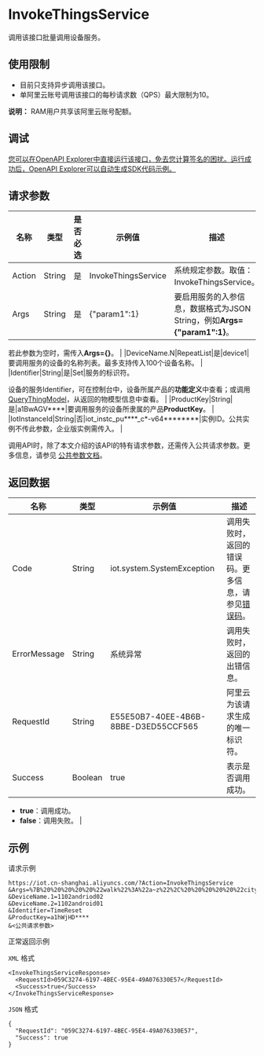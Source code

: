 # InvokeThingsService

调用该接口批量调用设备服务。

## 使用限制

-   目前只支持异步调用该接口。
-   单阿里云账号调用该接口的每秒请求数（QPS）最大限制为10。

**说明：** RAM用户共享该阿里云账号配额。


## 调试

[您可以在OpenAPI Explorer中直接运行该接口，免去您计算签名的困扰。运行成功后，OpenAPI Explorer可以自动生成SDK代码示例。](https://api.aliyun.com/#product=Iot&api=InvokeThingsService&type=RPC&version=2018-01-20)

## 请求参数

|名称|类型|是否必选|示例值|描述|
|--|--|----|---|--|
|Action|String|是|InvokeThingsService|系统规定参数。取值：InvokeThingsService。 |
|Args|String|是|\{"param1":1\}|要启用服务的入参信息，数据格式为JSON String，例如**Args=\{"param1":1\}**。

 若此参数为空时，需传入**Args=\{\}**。 |
|DeviceName.N|RepeatList|是|device1|要调用服务的设备的名称列表。最多支持传入100个设备名称。 |
|Identifier|String|是|Set|服务的标识符。

 设备的服务Identifier，可在控制台中，设备所属产品的**功能定义**中查看；或调用[QueryThingModel](~~150321~~)，从返回的物模型信息中查看。 |
|ProductKey|String|是|a1BwAGV\*\*\*\*|要调用服务的设备所隶属的产品**ProductKey**。 |
|IotInstanceId|String|否|iot\_instc\_pu\*\*\*\*\_c\*-v64\*\*\*\*\*\*\*\*|实例ID。公共实例不传此参数，企业版实例需传入。 |

调用API时，除了本文介绍的该API的特有请求参数，还需传入公共请求参数。更多信息，请参见 [公共参数文档](~~30561~~)。

## 返回数据

|名称|类型|示例值|描述|
|--|--|---|--|
|Code|String|iot.system.SystemException|调用失败时，返回的错误码。更多信息，请参见[错误码](~~87387~~)。 |
|ErrorMessage|String|系统异常|调用失败时，返回的出错信息。 |
|RequestId|String|E55E50B7-40EE-4B6B-8BBE-D3ED55CCF565|阿里云为该请求生成的唯一标识符。 |
|Success|Boolean|true|表示是否调用成功。

 -   **true**：调用成功。
-   **false**：调用失败。 |

## 示例

请求示例

```
https://iot.cn-shanghai.aliyuncs.com/?Action=InvokeThingsService
&Args=%7B%20%20%20%20%20%22walk%22%3A%22a~z%22%2C%20%20%20%20%20%22city%22%3A%22shanghai%22%20%7D
&DeviceName.1=1102andriod02
&DeviceName.2=1102android01
&Identifier=TimeReset
&ProductKey=a1hWjHD****
&<公共请求参数>
```

正常返回示例

`XML` 格式

```
<InvokeThingsServiceResponse>
  <RequestId>059C3274-6197-4BEC-95E4-49A076330E57</RequestId>
  <Success>true</Success>
</InvokeThingsServiceResponse>
```

`JSON` 格式

```
{
  "RequestId": "059C3274-6197-4BEC-95E4-49A076330E57",
  "Success": true
}
```

